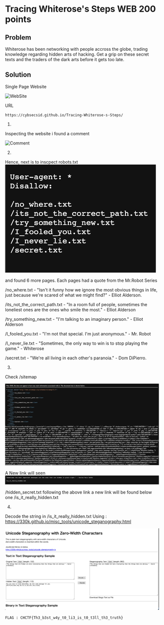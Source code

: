 # Tracing Whiterose's Steps WEB 200 points

## Problem

Whiterose has been networking with people accross the globe, trading knowledge regarding hidden arts of hacking. Get a grip on these secret texts and the traders of the dark arts before it gets too late.

## Solution

Single Page Website

![WebSite](./src/s1.png)

URL
```
https://cybsecsid.github.io/Tracing-Whiterose-s-Steps/
```

1.

Inspecting the website i found a comment

![Comment](./src/s1.png)

2.
Hence, next is to inscpect robots.txt
![Robot](./src/s3.png)

and found 6 more pages. Each pages had a quote from the Mr.Robot Series

/no_where.txt - "Isn't it funny how we ignore the most obvious things in life, just because we're scared of what we might find?" - Elliot Alderson.

/its_not_the_correct_path.txt - "In a room full of people, sometimes the loneliest ones are the ones who smile the most." - Elliot Alderson

/try_something_new.txt - "I'm talking to an imaginary person." - Elliot Alderson

/I_fooled_you.txt - "I'm not that special. I'm just anonymous." - Mr. Robot

/I_never_lie.txt - "Sometimes, the only way to win is to stop playing the game." - Whiterose

/secret.txt - "We're all living in each other's paranoia." - Dom DiPierro.

3.

Check /sitemap

![Sitemap](./src/s4.png)

A New link will seen
![NewLink](./src/s5.png)

/hidden_secret.txt
following the above link a new link will be found below one 
/is_it_really_hidden.txt

4.
Decode the string in /is_it_really_hidden.txt
Using : https://330k.github.io/misc_tools/unicode_steganography.html

![Flag](./src/s6.png)

```bash
FLAG : CHCTF{Th3_b3st_w4y_t0_li3_is_t0_t3ll_th3_truth}
```

